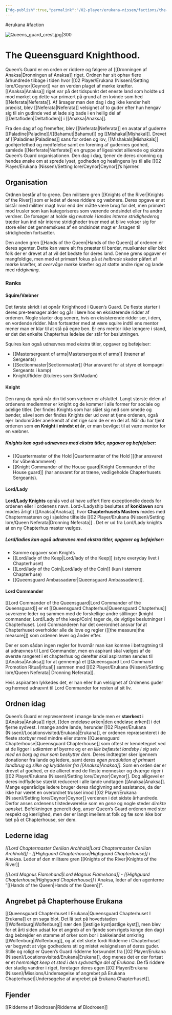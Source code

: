 ```yaml
---
{"dg-publish":true,"permalink":"/02-player/erukana-nissen/factions/the-queensguard/"}
---
```


#erukana #faction 

![Queens_guard_crest.jpg|300](/img/user/10%20Attachments/Queens_guard_crest.jpg)

# The Queensguard Knighthood. 
Queen’s Guard er en orden er riddere og følgere af [[Dronningen af Anaksa\|Dronningen af Anaksa]] riget. Ordnen har sit ophav flere århundrede tilbage i tiden hvor [[02 Player/Erukana (Nissen)/Setting lore/Ceynor\|Ceynor]] var en verden plaget af mørke kræfter. [[Anaksa\|Anaksa]] riget var på det tidspunkt det eneste land som holdte ud mod mørket og dette var primært på grund af en kvinde som hed [[Neferata\|Neferata]]. Af årsager man den dag i dag ikke kender helt præcist, blev [[Neferata\|Neferata]] velsignet af to guder efter hun hengav sig til sin gudinde ved at lade sig bade i en hellig del af [[Deltafloden\|Deltafloden]] i [[Anaksa\|Anaksa]].

Fra den dag af og fremefter, blev [[Neferata\|Neferata]] en avatar af guderne [[Paladine\|Paladine]]/[[Bahamut\|Bahamut]] og [[Mishakal\|Mishakal]]. Drevet af [[Paladines\|Paladines]] sans for orden og lov, [[Mishakals\|Mishakals]] godhjertethed og medfølelse samt en forening af gudernes godhed, samlede [[Nerferate\|Nerferate]] en gruppe af ligesindet allierede og skabte Queen’s Guard organisationen. Den dag i dag, tjener de deres dronning og hendes ønske om at sprede lyset, godheden og healingens lys til alle [[02 Player/Erukana (Nissen)/Setting lore/Ceynor\|Ceynor]]’s hjørner.

## Organisation
Ordnen består af to grene. Den militære gren [[Knights of the River\|Knights of the River]] som er ledet af deres riddere og væbnere. Deres opgave er at bistår med militær magt hvor end der måtte være brug for det, men primært mod trusler som kan kategoriseres som værende ondsindet eller fra andre verdner. De forsøger at holde sig *neutrale i landes interne stridigheder*og træder kun ind når interne stridigheder truer med at blive vokser sig for store eller det gennemskues af en ondsindet magt er årsagen til stridigheden fortsætter.

Den anden gren [[Hands of the Queen\|Hands of the Queen]] af ordenen er deres agenter. Dette kan være alt fra præster til barder, musikanter eller blot folk der er drevet af at vil det bedste for deres land. Denne grens opgaver er mangfoldige, men med et primært fokus på at *helbrede* skader påført af mørke kræfter, at *overvåge* mørke kræfter og at støtte andre riger og lande med *rådgivning*.

### Ranks 

#### Squire/Væbner
Det første skridt i at opnår Knighthood i Queen’s Guard. De fleste starter i deres pre-teenager alder og går i lære hos en eksisterende ridder af ordenen. Nogle starter dog senere, hvis en eksisterende ridder ser, i dem, en vordende ridder. Man fortsætter med at være squire indtil ens mentor mener man er klar til at stå på egne ben. Er ens mentor ikke længere i stand, er det det enkelte Chapterhus ledelse der står for beslutningen.

Squires kan også udnævnes med ekstra titler, opgaver og beføjelser:

- [[Mastersergeant of arms\|Mastersergeant of arms]] (træner af Sergeants)
- [[Sectionmaster\|Sectionmaster]] (Har ansvaret for at styre et kompagni Sergeants i kamp)
- Knight/Ridder (tituleres som Sir/Madam)

#### Knight 
Den rang du opnå når din tid som væbner er afsluttet. 
Langt største delen af ordenens medlemmer er knight og de kommer i alle former for sociale og adelige titler. 
Der findes Knights som har slået sig ned som smede og bønder, såvel som der findes Knights der ud over at tjene ordenen, også ejer landområder anerkendt af det rige som de er en del af. 
Når du har tjent ordenen som **en Knight i mindst et år**, er man bevilget til at være mentor for en væbner.

##### Knights kan også udnævnes med ekstra titler, opgaver og beføjelser:
- [[Quartermaster of the Hold \|Quartermaster of the Hold ]](har ansvaret for våbenkammeret)
- [[Knight Commander of the House guard\|Knight Commander of the House guard]] (har ansvaret for at træne, vedligeholde Chapterhusets Sergeants).

#### Lord/Lady

**Lord/Lady Knights** opnås ved at have udført flere exceptionelle deeds for ordenen eller i ordenens navn. Lord-/Ladyship besluttes af **konklaven** som mødes årligt i [[Anaksa\|Anaksa]], hvor **Chapterhusets Masters** mødes med Chaptermasteren og i sjældne tilfælde [[02 Player/Erukana (Nissen)/Setting lore/Queen Neferata\|Dronning Neferata]]  . Det er ud fra Lord/Lady knights at en ny Chapterhus master vælges.

##### Lord/ladies kan også udnævnes med ekstra titler, opgaver og beføjelser:
- Samme opgaver som Knights
- [[Lord/lady of the Keep\|Lord/lady of the Keep]] (styre everyday livet i Chapterhuset)
- [[Lord/lady of the Coin\|Lord/lady of the Coin]] (kun i størrere Chapterhuse)
- [[Queensguard Ambassadører\|Queensguard Ambassadører]].

#### Lord Commander

[[Lord Commander of the Queensguard\|Lord Commander of the Queensguard]] er et [[Queensguard Chapterhus\|Queensguard Chapterhus]] suveræne leder og sammen med de forskellige andre stillinger (knight commander, Lord/Lady of the keep/Coin) tager de, de vigtige beslutninger i Chapterhuset. Lord Commanderen har det overordnet ansvar for at Chapterhuset overholder alle de love og regler ([[the measure\|the measure]]) som ordenen lever og ånder efter.

Der er som sådan ingen regler for hvornår man kan komme i betragtning til at udnævnes til Lord Commander, men en aspirant skal vælges af de øverste rangeret i et chapterhus og derefter skal aspiranten sendes til [[Anaksa\|Anaksa]] for at gennemgå et [[Queensguard Lord Command Promotion Ritual\|ritual]] sammen med [[02 Player/Erukana (Nissen)/Setting lore/Queen Neferata\| Dronning Neferata]]. 

Hvis aspiranten lykkedes det, er han eller hun velsignet af Ordenens guder og hermed udnævnt til Lord Commander for resten af sit liv.

## Ordnen idag 
Queen’s Guard er repræsenteret i mange lande men er **stærkest** i [[Anaksa\|Anaksa]] riget, [[den endeløse ørken\|den endeløse ørken]] i det fjerne sydvest. I mange andre lande, herunder [[02 Player/Erukana (Nissen)/Locationsvisited/Erukana\|Erukana]], er ordenen repræsenteret i de fleste storbyer med mindre eller større [[Queensguard Chapterhouse\|Queensguard Chapterhouse]] som oftest er kendetegnet ved at de ligger i *udkanten* af byerne og er *en lille befæstet landsby i sig selv med en borg og mur som beskytter dem*. Deres indtægter sker igennem donationer fra lande og ledere, samt deres *egen produktion af primært landbrug og silke og krydderier fra [[Anaksa\|Anaksa]]*. Som en orden der er drevet af godhed, er de allieret med de fleste mennesker og dværge riger i [[02 Player/Erukana (Nissen)/Setting lore/Ceynor\|Ceynor]]. Dog alligevel er deres indflydelse stærkt reduceret i alle lande undtagen [[Anaksa\|Anaksa]]. Mange egenrådige ledere bruger deres rådgivning and assistance, da der ikke har været en overordnet trussel imod [[02 Player/Erukana (Nissen)/Setting lore/Ceynor\|Ceynor]] verdenen i det sidste århundrede. Derfor anses ordenens tilstedeværelse som en *gene* og nogle steder *direkte uønsket*. Befolkningen generelt dog, anser Queen’s Guard ordenen med stor respekt og kærlighed, men der er langt imellem at folk og fæ som ikke bor tæt på et Chapterhouse, ser dem.

## Lederne idag

*[[Lord Chaptermaster Cerilian Archhold\|Lord Chaptermaster Cerilian Archhold]] - [[Highguard Chapterhouse\|Highguard Chapterhouse]]* i Anaksa. Leder af den militære gren [[Knights of the River\|Knights of the River]]

*[[Lord Magnus Flamehand\|Lord Magnus Flamehand]] -  [[Highguard Chapterhouse\|Highguard Chapterhouse]]* i Anaksa, leder af den agenterne ”[[Hands of the Queen\|Hands of the Queen]]”.

## Angrebet på Chapterhouse Erukana 
[[Queensguard Chapterhuset I Erukana\|Queensguard Chapterhuset I Erukana]] er en saga blot. Det lå tæt på hovedstaden [[Wolfenburg\|Wolfenburg]] nær den [[østlige kyst\|østlige kyst]], men blev for et årti siden udsat for et angreb af en fjende som rigets konge den dag i dag bebrejder en stamme af orker som bor i bakkelandet omkring [[Wolfenburg\|Wolfenburg]], og at det skete fordi Ridderne i Chapterhuset var begyndt at vige godhedens sti og mistet velsignelsen af deres guder. Stille og roligt er Queen’s Guard ridderne forsvundet fra [[02 Player/Erukana (Nissen)/Locationsvisited/Erukana\|Erukana]], dog menes det er der fortsat er et *hemmeligt keep et sted i den sydvestlige del af Erukana*. De få riddere der stadig vandrer i riget, foretager deres egen [[02 Player/Erukana (Nissen)/Missions/Undersøgelse af angrebet på Erukana Chapterhuset\|Undersøgelse af angrebet på Erukana Chapterhuset]].

## Fjender
[[Ridderne af Blodrosen\|Ridderne af Blodrosen]]